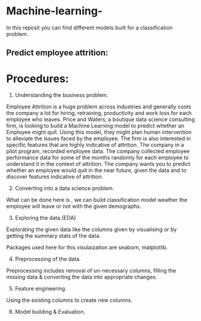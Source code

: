 # Machine-learning-
In this reposit you can find different models built for a classification problem.

## Predict employee attrition:

# Procedures: 
1. Understanding the business problem. 

Employee Attrition is a huge problem across industries and generally costs the company a lot for
hiring, retraining, productivity and work loss for each employee who leaves. Price and Waters, a
boutique data science consulting firm, is looking to build a Machine Learning model to predict
whether an Employee might quit. Using this model, they might plan human intervention to alleviate
the issues faced by the employee. The firm is also interested in specific features that are highly
indicative of attrition.
The company in a pilot program, recorded employee data. The company collected employee
performance data for some of the months randomly for each employee to understand it in the context of attrition.
The company wants you to predict whether an employee would quit in the near future, given the data and to discover features
indicative of attrition.


2. Converting into a data science problem. 

What can be done here is , we can build classification model weather the employee will leave or not with the given demographs.

3. Exploring the data.(EDA)

Explorating the given data like  the columns given by visualising or by getting the summary stats of the data.

Packages used here for this visulaization are seaborn, matplotlib. 

4. Preprocessing of the data. 

Preprocessing includes removal of un-necessary columns, filling the missing data & converting the data into appropriate changes.

5. Feature engineering. 

Using the existing columns to create new columns. 

6. Model building & Evaluation.


